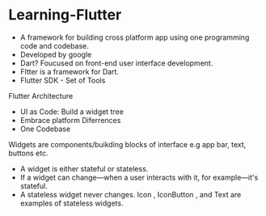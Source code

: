 # Learning-Flutter

- A framework for building cross platform app using one programming code and codebase.
- Developed by google
- Dart? Foucused on front-end user interface development.
- Fltter is a framework for Dart.
- Flutter SDK - Set of Tools

Flutter Architecture
- UI as Code: Build a widget tree
- Embrace platform Diferrences
- One Codebase

Widgets are components/buikding blocks of interface e.g app bar, text, buttons etc.
- A widget is either stateful or stateless.
- If a widget can change—when a user interacts with it, for example—it's stateful. 
- A stateless widget never changes. Icon , IconButton , and Text are examples of stateless widgets.
